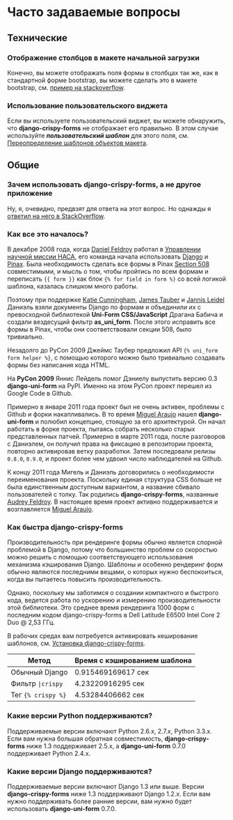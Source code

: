 # Часто задаваемые вопросы

## Технические

### Отображение столбцов в макете начальной загрузки

Конечно, вы можете отображать поля формы в столбцах так же, как в стандартной форме bootstrap, вы можете сделать это в макете bootstrap, см. [пример на stackoverflow](https://stackoverflow.com/questions/12144475/displaying-multiple-rows-and-columns-in-django-crispy-forms).

### Использование пользовательского виджета

Если вы используете пользовательский виджет, вы можете обнаружить, что **django-crispy-forms** не отображает его правильно. В этом случае используйте _**пользовательский шаблон**_ для этого поля, см. [Переопределение шаблонов объектов макета](layouts-makety.md#pereopredelenie-shablonov-proektov).

## Общие

### Зачем использовать django-crispy-forms, а не другое приложение

Ну, я, очевидно, предвзят для ответа на этот вопрос. Но однажды я [ответил на него в StackOverflow](https://stackoverflow.com/questions/11749860/how-to-render-django-forms-choicefield-as-twitter-bootstrap-dropdown).

### Как все это началось?

В декабре 2008 года, когда [Daniel Feldroy](https://twitter.com/pydanny) работал в [Управлении научной миссии НАСА](https://science.nasa.gov/), его команда начала использовать [Django](https://djangoproject.com/) и [Pinax](https://pinaxproject.com/). Была необходимость сделать все формы в Pinax [Section 508](https://en.wikipedia.org/wiki/Section\_508\_Amendment\_to\_the\_Rehabilitation\_Act\_of\_1973) совместимыми, и мысль о том, чтобы пройтись по всем формам и переписать `{{ form }}` как блок `{% for field in form %}` со всей логикой шаблона, казалась слишком много работы.

Поэтому при поддержке [Katie Cunningham](https://twitter.com/kcunning), [James Tauber](https://jtauber.com) и [Jannis Leidel](https://twitter.com/jezdez) Даниэль взяли документы Django по формам и объединили их с превосходной библиотекой **Uni-Form CSS/JavaScript** Драгана Бабича и создали вездесущий фильтр **as\_uni\_form**. После этого исправить все формы в Pinax, чтобы они соответствовали секции 508, было тривиально.

Незадолго до PyCon 2009 Джеймс Таубер предложил API `{% uni_form form helper %}`, с помощью которого можно было тривиально создавать формы без написания кода HTML.

На **PyCon 2009** Яннис Лейдель помог Дэниелу выпустить версию 0.3 **django-uni-form** на PyPI. Именно на этом PyCon проект перешел из Google Code в Github.

Примерно в январе 2011 года проект был не очень активен, проблемы с Github и форки накапливались. В то время [Miguel Araujo](https://twitter.com/maraujop) нашел **django-uni-form** и полюбил концепцию, стоящую за его архитектурой. Он начал работать в форке проекта, пытаясь собрать несколько старых представленных патчей. Примерно в марте 2011 года, после разговоров с Даниэлем, он получил права на фиксацию в репозитории проекта, повторно активировав ветку разработки. Затем последовали релизы `0.8.0`, `0.9.0`, и проект более чем удвоил число наблюдателей на Github.

К концу 2011 года Мигель и Даниэль договорились о необходимости переименования проекта. Поскольку единая структура CSS больше не была единственным доступным вариантом, а название сбивало пользователей с толку. Так родились **django-crispy-forms**, названные [Audrey Feldroy](https://twitter.com/audreyfeldroy). В настоящее время проект активно поддерживается и возглавляется [Miguel Araujo](https://twitter.com/maraujop).

### Как быстра django-crispy-forms

Производительность при рендеринге формы обычно является спорной проблемой в Django, потому что большинство проблем со скоростью можно решить с помощью соответствующего использования механизма кэширования Django. Шаблоны и особенно рендеринг форм обычно являются последними вещами, о которых нужно беспокоиться, когда вы пытаетесь повысить производительность.

Однако, поскольку мы заботимся о создании компактного и быстрого кода, ведется работа по ускорению и измерению производительности этой библиотеки. Это среднее время рендеринга 1000 форм с последним кодом django-crispy-forms в Dell Latitude E6500 Intel Core 2 Duo @ 2,53 ГГц.

В рабочих средах вам потребуется активировать кеширование шаблонов, см. [Установка django-crispy-forms](ustanovka-django-crispy-forms.md#process-ustanovki-django-crispy-forms).

| Метод              | Время с кэшированием шаблона |
| ------------------ | ---------------------------- |
| Обычный Django     | 0.915469169617 сек           |
| Фильтр `\|crispy`  | 4.23220916295 сек            |
| Тег `{% crispy %}` | 4.53284406662 сек            |

### Какие версии Python поддерживаются?

Поддерживаемые версии включают Python 2.6.x, 2.7.x, Python 3.3.x. Если вам нужна большая обратная совместимость, **django-crispy-forms** ниже 1.3 поддерживает 2.5.x, а **django-uni-form** 0.7.0 поддерживает Python 2.4.x.

### Какие версии Django поддерживаются?

Поддерживаемые версии включают Django 1.3 или выше. Версии **django-crispy-forms** ниже 1.3 поддерживают Django 1.2.x. Если вам нужно поддерживать более ранние версии, вам нужно будет использовать **django-uni-form** 0.7.0.
